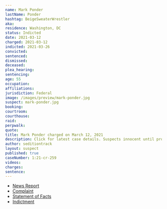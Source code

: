 ```yaml
---
name: Mark Ponder
lastName: Ponder
hashtag: BeigeSweaterWrestler
aka:
residence: Washington, DC
status: Indicted
date: 2021-03-12
charged: 2021-03-12
indicted: 2021-03-26
convicted:
sentenced:
dismissed:
deceased:
plea_hearing:
sentencing:
age: 55
occupation:
affiliations:
jurisdiction: Federal
image: /images/preview/mark-ponder.jpg
suspect: mark-ponder.jpg
booking:
courtroom:
courthouse:
raid:
perpwalk:
quote:
title: Mark Ponder charged on March 12, 2021
description: Click for latest case details. Suspects innocent until proven guilty.
author: seditiontrack
layout: suspect
published: true
caseNumber: 1:21-cr-259
videos:
charges:
sentence:
---
```

- [News Report](https://www.wusa9.com/article/news/national/capitol-riots/outnumbered-police-had-to-release-a-man-accused-of-assaulting-them-with-a-metal-pole-during-the-capitol-riot-hours-later-he-joined-back-in/65-4ec014a1-3a18-4cac-9829-108f658ebf62)
- [Complaint](https://www.justice.gov/usao-dc/case-multi-defendant/file/1379086/download)
- [Statement of Facts](https://www.justice.gov/usao-dc/case-multi-defendant/file/1379091/download)
- [Indictment](https://www.justice.gov/usao-dc/case-multi-defendant/file/1459961/download)
